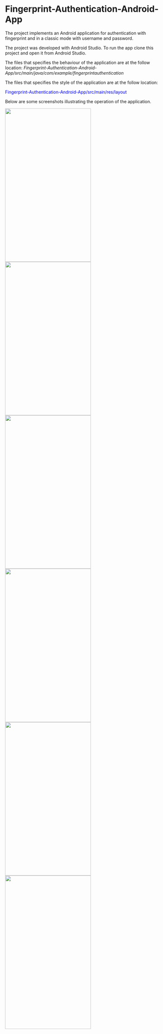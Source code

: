# Fingerprint-Authentication-Android-App


The project implements an Android application for authentication with fingerprint and in a classic mode with username and password.

The project was developed with Android Studio.
To run the app clone this project and open it from Android Studio.

The files that specifies the behaviour of the application are at the follow location: 
_Fingerprint-Authentication-Android-App/src/main/java/com/example/fingerprintauthentication_

The files that specifies the style of the application are at the follow location: 
<p style="color:blue">Fingerprint-Authentication-Android-App/src/main/res/layout</p>

Below are some screenshots illustrating the operation of the application.


<img src="https://user-images.githubusercontent.com/47114787/79024415-29c61100-7b83-11ea-92c1-16d591d5f548.jpg" width="280" height="500" align="left">

<img src="https://user-images.githubusercontent.com/47114787/79024814-5e869800-7b84-11ea-907e-599c07f4b675.jpg" width="280" height="500" align="left">

<img src="https://user-images.githubusercontent.com/47114787/79025152-406d6780-7b85-11ea-8ac8-71ceaf1b2711.jpg" width="280" height="500">


<img src="https://user-images.githubusercontent.com/47114787/79025463-1b2d2900-7b86-11ea-860e-4aa029199635.jpg" width="280" height="500" align="left">

<img src="https://user-images.githubusercontent.com/47114787/79025472-28e2ae80-7b86-11ea-9d29-e3287f51b061.jpg" width="280" height="500" align="left">

<img src="https://user-images.githubusercontent.com/47114787/79025152-406d6780-7b85-11ea-8ac8-71ceaf1b2711.jpg" width="280" height="500">

